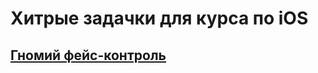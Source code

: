# Хитрые задачки для курса по iOS

## [Гномий фейс-контроль](https://github.com/StepanBoychenko/contest2019/blob/master/Gnomes.md)
